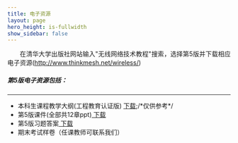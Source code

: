 ```yaml
---
title: 电子资源
layout: page
hero_height: is-fullwidth
show_sidebar: false
---
```

<Body>
<p style="text-indent:2em; text-align:justify;line-height:140%;margin-bottom:2px;word-break:break-all;">在清华大学出版社网站输入"无线网络技术教程"搜索，选择第5版并下载相应电子资源(<span><a href="http://www.thinkmesh.net/wireless/"><u>http://www.thinkmesh.net/wireless/</u></a></span>)</p>
</Body>

##### 第5版电子资源包括：
----------------------
- 本科生课程教学大纲(工程教育认证版) <a href="https://0nil0.github.io/publications/无线网络技术教学大纲20170715.doc"> 下载</a>;/\*仅供参考\*/
- 第5版课件(全部共12章ppt)<a href="https://0nil0.github.io/publications/无线网络技术第5版PPT20230730.zip"> 下载</a>
- 第5版习题答案<a href="https://0nil0.github.io/publications/无线网络技术第5版习题答案20230731.pdf"> 下载</a>
- 期末考试样卷（任课教师可联系我们）